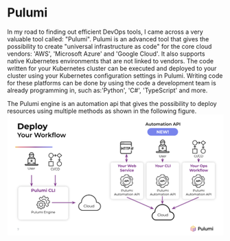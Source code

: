 # Pulumi

In my road to finding out efficient DevOps tools, I came across a very valuable tool called: "Pulumi".
Pulumi is an advanced tool that gives the possibility to create "universal infrastructure as code" for the core cloud vendors: 'AWS', 'Microsoft Azure' and 'Google Cloud'. It also supports native Kubernetes environments that are not linked to vendors. The code written for your Kubernetes cluster can be executed and deployed to your cluster using your Kubernetes configuration settings in Pulumi.
Writing code for these platforms can be done by using the code a development team is already programming in, such as:'Python', 'C#', 'TypeScript' and more.

The Pulumi engine is an automation api that gives the possibility to deploy resources using multiple methods as shown in the following figure.
![image info](../Assets/Images/pulumi-automation-api.png)

